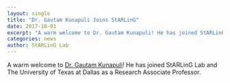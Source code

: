 ```yaml
---
layout: single
title: "Dr. Gautam Kunapuli Joins StARLinG"
date: 2017-10-01
excerpt: "A warm welcome to Dr. Gautam Kunapuli! He has joined StARLinG Lab and The University of Texas at Dallas as a Research Associate Professor."
categories: news
author: StARLinG Lab
---
```


A warm welcome to [Dr. Gautam Kunapuli](http://www.utdallas.edu/~Gautam.Kunapuli/)! He has joined StARLinG Lab and The University of Texas at Dallas as a Research Associate Professor.
